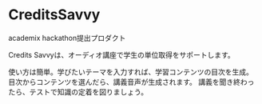 # CreditsSavvy
academix hackathon提出プロダクト

Credits Savvyは、オーディオ講座で学生の単位取得をサポートします。

使い方は簡単。学びたいテーマを入力すれば、学習コンテンツの目次を生成。
目次からコンテンツを選んだら、講義音声が生成されます。
講義を聞き終わったら、テストで知識の定着を図りましょう。